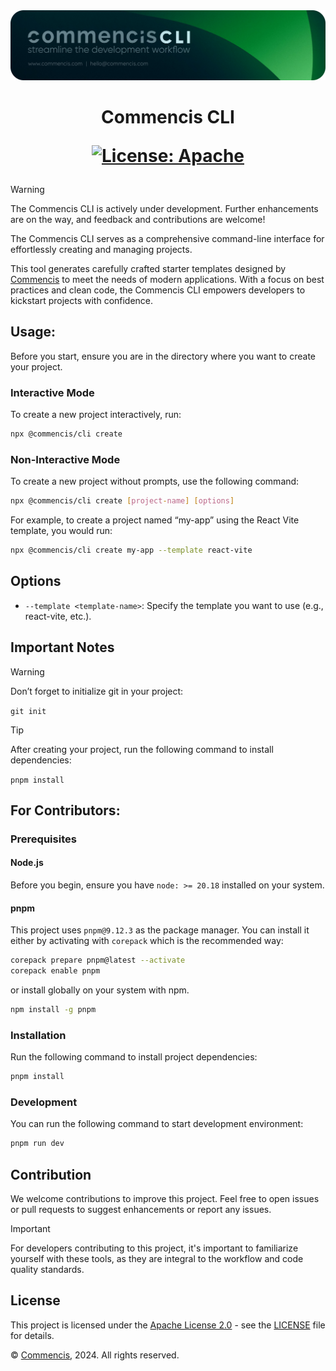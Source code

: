 <picture>
  <source media="(max-width: 400px)" srcset="./assets/commencis-cli-logo-mobile.png">
  <img src="./assets/commencis-cli-logo.png" alt="Commencis CLI Logo">
</picture>

<h1 align="center">
  Commencis CLI

[![License: Apache](https://img.shields.io/badge/License-Apache2.0-300E77.svg)](LICENSE)

</h1>

> [!WARNING]
> The Commencis CLI is actively under development. Further enhancements are on the way, and feedback and contributions are welcome!

The Commencis CLI serves as a comprehensive command-line interface for effortlessly creating and managing projects.

This tool generates carefully crafted starter templates designed by [Commencis](https://www.commencis.com/) to meet the needs of modern applications. With a focus on best practices and clean code, the Commencis CLI empowers developers to kickstart projects with confidence.

## Usage:

Before you start, ensure you are in the directory where you want to create your project.

### Interactive Mode

To create a new project interactively, run:

```bash
npx @commencis/cli create
```

### Non-Interactive Mode

To create a new project without prompts, use the following command:

```bash
npx @commencis/cli create [project-name] [options]
```

For example, to create a project named “my-app” using the React Vite template, you would run:

```bash
npx @commencis/cli create my-app --template react-vite
```

## Options

- `--template <template-name>`: Specify the template you want to use (e.g., react-vite, etc.).

## Important Notes

> [!WARNING]
> Don’t forget to initialize git in your project:
>
> `git init`

> [!TIP]
> After creating your project, run the following command to install dependencies:
>
> `pnpm install`

## For Contributors:

### Prerequisites

#### Node.js

Before you begin, ensure you have `node: >= 20.18` installed on your system.

#### pnpm

This project uses `pnpm@9.12.3` as the package manager. You can install it either by activating with `corepack` which is the recommended way:

```bash
corepack prepare pnpm@latest --activate
corepack enable pnpm
```

or install globally on your system with npm.

```bash
npm install -g pnpm
```

### Installation

Run the following command to install project dependencies:

```bash
pnpm install
```

### Development

You can run the following command to start development environment:

```bash
pnpm run dev
```

## Contribution

We welcome contributions to improve this project. Feel free to open issues or pull requests to suggest enhancements or report any issues.

> [!IMPORTANT]
> For developers contributing to this project, it's important to familiarize yourself with these tools, as they are integral to the workflow and code quality standards.

## License

This project is licensed under the [Apache License 2.0](https://opensource.org/licenses/Apache-2.0) - see the [LICENSE](./LICENSE) file for details.

© [Commencis](https://www.commencis.com/), 2024. All rights reserved.
